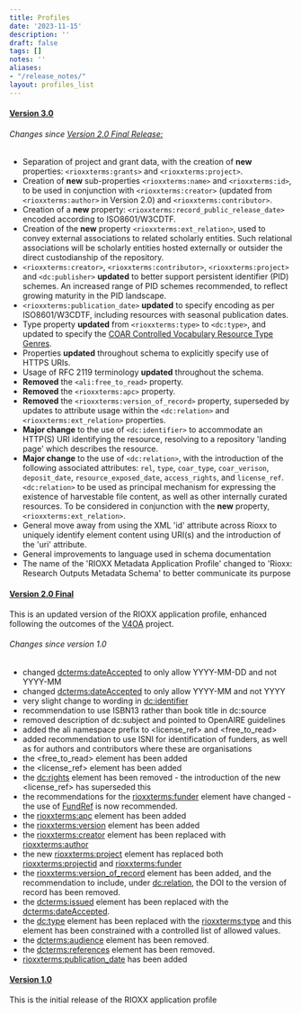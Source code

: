 ```yaml
---
title: Profiles
date: '2023-11-15'
description: ''
draft: false
tags: []
notes: ''
aliases:
- "/release_notes/"
layout: profiles_list
---
```


#### [Version 3.0](/profiles/v3-0-final/)
###### Changes since [Version 2.0 Final Release:](/profiles/v2-0-final/)
- Separation of project and grant data, with the creation of **new** properties: `<rioxxterms:grants>` and `<rioxxterms:project>`.
- Creation of **new** sub-properties `<rioxxterms:name>` and `<rioxxterms:id>`, to be used in conjunction with `<rioxxterms:creator>` (updated from `<rioxxterms:author>` in Version 2.0) and `<rioxxterms:contributor>`.
- Creation of a **new** property: `<rioxxterms:record_public_release_date>` encoded according to ISO8601/W3CDTF.
- Creation of the **new** property `<rioxxterms:ext_relation>`, used to convey external associations to related scholarly entities. Such relational associations will be scholarly entities hosted externally or outsider the direct custodianship of the repository.
- `<rioxxterms:creator>`, `<rioxxterms:contributor>`, `<rioxxterms:project>` and `<dc:publisher>` **updated** to better support persistent identifier (PID) schemes. An increased range of PID schemes recommended, to reflect growing maturity in the PID landscape.
- `<rioxxterms:publication_date>` **updated** to specify encoding as per ISO8601/W3CDTF, including resources with seasonal publication dates.
- Type property **updated** from `<rioxxterms:type>` to `<dc:type>`, and updated to specify the [COAR Controlled Vocabulary Resource Type Genres](http://vocabularies.coar-repositories.org/documentation/resource_types/).
- Properties **updated** throughout schema to explicitly specify use of HTTPS URIs. 
- Usage of RFC 2119 terminology **updated** throughout the schema.
- **Removed** the `<ali:free_to_read>` property.
- **Removed** the `<rioxxterms:apc>` property.
- **Removed** the `<rioxxterms:version_of_record>` property, superseded by updates to attribute usage within the `<dc:relation>` and `<rioxxterms:ext_relation>` properties.
- **Major change** to the use of `<dc:identifier>` to accommodate an HTTP(S) URI identifying the resource, resolving to a repository 'landing page' which describes the resource. 
- **Major change** to the use of `<dc:relation>`, with the introduction of the following associated attributes: `rel`, `type`, `coar_type`, `coar_verison`, `deposit_date`, `resource_exposed_date`, `access_rights`, and `license_ref`. `<dc:relation>` to be used as principal mechanism for expressing the existence of harvestable file content, as well as other internally curated resources. To be considered in conjunction with the **new** property, `<rioxxterms:ext_relation>`.
- General move away from using the XML 'id' attribute across Rioxx to uniquely identify element content using URI(s) and the introduction of the 'uri' attribute. 
- General improvements to language used in schema documentation
- The name of the 'RIOXX Metadata Application Profile' changed to 'Rioxx: Research Outputs Metadata Schema' to better communicate its purpose

#### [Version 2.0 Final](/profiles/v2-0-final/)

This is an updated version of the RIOXX application profile, enhanced following the outcomes of the [V4OA](http://www.v4oa.net) project.

###### Changes since version 1.0

* changed <dcterms:dateAccepted> to only allow YYYY-MM-DD and not YYYY-MM
* changed <dcterms:dateAccepted> to only allow YYYY-MM and not YYYY
* very slight change to wording in <dc:identifier>
* recommendation to use ISBN13 rather than book title in dc:source
* removed description of dc:subject and pointed to OpenAIRE guidelines
* added the ali namespace prefix to <license_ref> and <free_to_read>
* added recommendation to use ISNI for identification of funders, as well as for authors and contributors where these are organisations
* the <free_to_read> element has been added
* the <license_ref> element has been added
* the <dc:rights> element has been removed - the introduction of the new <license_ref> has superseded this
* the recommendations for the <rioxxterms:funder> element have changed - the use of [FundRef](http://www.crossref.org/fundref/) is now recommended.
* the <rioxxterms:apc> element has been added
* the <rioxxterms:version> element has been added
* the <rioxxterms:creator> element has been replaced with <rioxxterms:author>
* the new <rioxxterms:project> element has replaced both <rioxxterms:projectid> and <rioxxterms:funder>
* the <rioxxterms:version_of_record> element has been added, and the recommendation to include, under <dc:relation>, the DOI to the version of record has been removed.
* the <dcterms:issued> element has been replaced with the <dcterms:dateAccepted>.
* the <dc:type> element has been replaced with the <rioxxterms:type> and this element has been constrained with a controlled list of allowed values.
* the <dcterms:audience> element has been removed.
* the <dcterms:references> element has been removed.
* <rioxxterms:publication_date> has been added

#### [Version 1.0](/profiles/v1-0/)
This is the initial release of the RIOXX application profile
